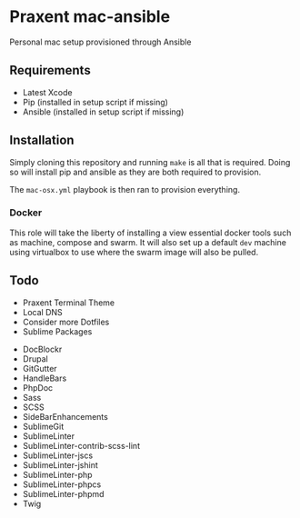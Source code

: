 # Praxent mac-ansible

Personal mac setup provisioned through Ansible

## Requirements

* Latest Xcode
* Pip (installed in setup script if missing)
* Ansible (installed in setup script if missing)

## Installation

Simply cloning this repository and running `make` is all that is required.
Doing so will install pip and ansible as they are both required
to provision.

The `mac-osx.yml` playbook is then ran to provision everything.

### Docker

This role will take the liberty of installing a view essential docker tools such
as machine, compose and swarm. It will also set up a default `dev` machine using
virtualbox to use where the swarm image will also be pulled.

## Todo

- Praxent Terminal Theme
- Local DNS
- Consider more Dotfiles
- Sublime Packages
* DocBlockr
* Drupal
* GitGutter
* HandleBars
* PhpDoc
* Sass
* SCSS
* SideBarEnhancements
* SublimeGit
* SublimeLinter
* SublimeLinter-contrib-scss-lint
* SublimeLinter-jscs
* SublimeLinter-jshint
* SublimeLinter-php
* SublimeLinter-phpcs
* SublimeLinter-phpmd
* Twig